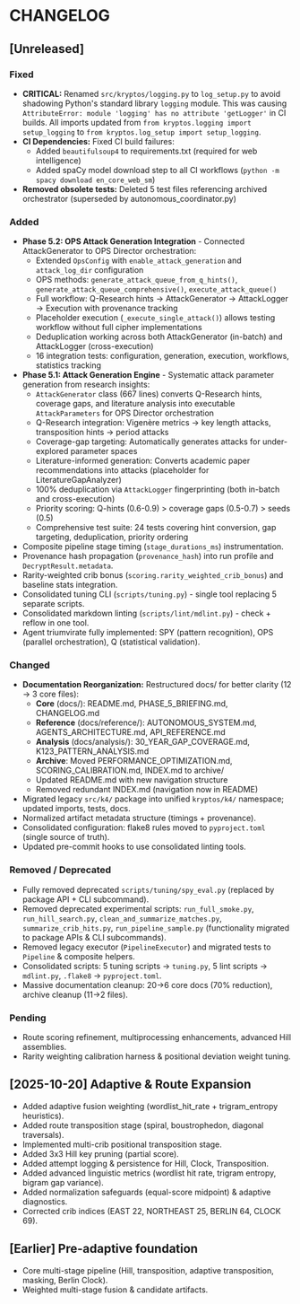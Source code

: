 # CHANGELOG

## [Unreleased]

### Fixed

* **CRITICAL:** Renamed `src/kryptos/logging.py` to `log_setup.py` to avoid shadowing Python's standard library
`logging` module. This was causing `AttributeError: module 'logging' has no attribute 'getLogger'` in CI builds. All
imports updated from `from kryptos.logging import setup_logging` to `from kryptos.log_setup import setup_logging`.
* **CI Dependencies:** Fixed CI build failures:
  - Added `beautifulsoup4` to requirements.txt (required for web intelligence)
  - Added spaCy model download step to all CI workflows (`python -m spacy download en_core_web_sm`)
* **Removed obsolete tests:** Deleted 5 test files referencing archived orchestrator (superseded by
autonomous_coordinator.py)

### Added

* **Phase 5.2: OPS Attack Generation Integration** - Connected AttackGenerator to OPS Director orchestration:
  - Extended `OpsConfig` with `enable_attack_generation` and `attack_log_dir` configuration
  - OPS methods: `generate_attack_queue_from_q_hints()`, `generate_attack_queue_comprehensive()`,
    `execute_attack_queue()`
  - Full workflow: Q-Research hints → AttackGenerator → AttackLogger → Execution with provenance tracking
  - Placeholder execution (`_execute_single_attack()`) allows testing workflow without full cipher implementations
  - Deduplication working across both AttackGenerator (in-batch) and AttackLogger (cross-execution)
  - 16 integration tests: configuration, generation, execution, workflows, statistics tracking
* **Phase 5.1: Attack Generation Engine** - Systematic attack parameter generation from research insights:
  - `AttackGenerator` class (667 lines) converts Q-Research hints, coverage gaps, and literature analysis into
    executable `AttackParameters` for OPS Director orchestration
  - Q-Research integration: Vigenère metrics → key length attacks, transposition hints → period attacks
  - Coverage-gap targeting: Automatically generates attacks for under-explored parameter spaces
  - Literature-informed generation: Converts academic paper recommendations into attacks (placeholder for
    LiteratureGapAnalyzer)
  - 100% deduplication via `AttackLogger` fingerprinting (both in-batch and cross-execution)
  - Priority scoring: Q-hints (0.6-0.9) > coverage gaps (0.5-0.7) > seeds (0.5)
  - Comprehensive test suite: 24 tests covering hint conversion, gap targeting, deduplication, priority ordering
* Composite pipeline stage timing (`stage_durations_ms`) instrumentation.
* Provenance hash propagation (`provenance_hash`) into run profile and `DecryptResult.metadata`.
* Rarity-weighted crib bonus (`scoring.rarity_weighted_crib_bonus`) and baseline stats integration.
* Consolidated tuning CLI (`scripts/tuning.py`) - single tool replacing 5 separate scripts.
* Consolidated markdown linting (`scripts/lint/mdlint.py`) - check + reflow in one tool.
* Agent triumvirate fully implemented: SPY (pattern recognition), OPS (parallel orchestration), Q (statistical
validation).

### Changed

* **Documentation Reorganization:** Restructured docs/ for better clarity (12 → 3 core files):
  - **Core** (docs/): README.md, PHASE_5_BRIEFING.md, CHANGELOG.md
  - **Reference** (docs/reference/): AUTONOMOUS_SYSTEM.md, AGENTS_ARCHITECTURE.md, API_REFERENCE.md
  - **Analysis** (docs/analysis/): 30_YEAR_GAP_COVERAGE.md, K123_PATTERN_ANALYSIS.md
  - **Archive**: Moved PERFORMANCE_OPTIMIZATION.md, SCORING_CALIBRATION.md, INDEX.md to archive/
  - Updated README.md with new navigation structure
  - Removed redundant INDEX.md (navigation now in README)
* Migrated legacy `src/k4/` package into unified `kryptos/k4/` namespace; updated imports, tests,
docs.
* Normalized artifact metadata structure (timings + provenance).
* Consolidated configuration: flake8 rules moved to `pyproject.toml` (single source of truth).
* Updated pre-commit hooks to use consolidated linting tools.

### Removed / Deprecated

* Fully removed deprecated `scripts/tuning/spy_eval.py` (replaced by package API + CLI subcommand).
* Removed deprecated experimental scripts: `run_full_smoke.py`, `run_hill_search.py`,
`clean_and_summarize_matches.py`, `summarize_crib_hits.py`, `run_pipeline_sample.py` (functionality migrated to package
APIs & CLI subcommands).
* Removed legacy executor (`PipelineExecutor`) and migrated tests to `Pipeline` & composite helpers.
* Consolidated scripts: 5 tuning scripts → `tuning.py`, 5 lint scripts → `mdlint.py`, `.flake8` → `pyproject.toml`.
* Massive documentation cleanup: 20→6 core docs (70% reduction), archive cleanup (11→2 files).

### Pending

* Route scoring refinement, multiprocessing enhancements, advanced Hill assemblies.
* Rarity weighting calibration harness & positional deviation weight tuning.

## [2025-10-20] Adaptive & Route Expansion

* Added adaptive fusion weighting (wordlist_hit_rate + trigram_entropy heuristics).
* Added route transposition stage (spiral, boustrophedon, diagonal traversals).
* Implemented multi-crib positional transposition stage.
* Added 3x3 Hill key pruning (partial score).
* Added attempt logging & persistence for Hill, Clock, Transposition.
* Added advanced linguistic metrics (wordlist hit rate, trigram entropy, bigram gap variance).
* Added normalization safeguards (equal-score midpoint) & adaptive diagnostics.
* Corrected crib indices (EAST 22, NORTHEAST 25, BERLIN 64, CLOCK 69).

## [Earlier] Pre-adaptive foundation

* Core multi-stage pipeline (Hill, transposition, adaptive transposition, masking, Berlin Clock).
* Weighted multi-stage fusion & candidate artifacts.
